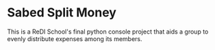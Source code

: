 # Sabed Split Money

This is a ReDI School's final python console project that aids a group to evenly distribute expenses among its members.
